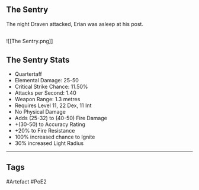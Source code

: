 ## The Sentry
The night Draven attacked,
Erian was asleep at his post.
##
![[The Sentry.png]]
## The Sentry Stats
- Quartertaff
- Elemental Damage: 25-50
- Critical Strike Chance: 11.50%
- Attacks per Second: 1.40
- Weapon Range: 1.3 metres
- Requires Level 11, 22 Dex, 11 Int
- No Physical Damage
- Adds (25-32) to (40-50) Fire Damage
- +(30-50) to Accuracy Rating
- +20% to Fire Resistance
- 100% increased chance to Ignite
- 30% increased Light Radius


---
## Tags
#Artefact
#PoE2